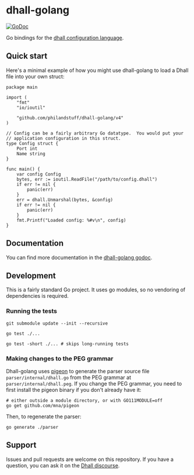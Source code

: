 # dhall-golang

[![GoDoc](https://godoc.org/github.com/philandstuff/dhall-golang?status.svg)][dhall-golang godoc]

Go bindings for the [dhall configuration language][dhall].

[dhall]: https://dhall-lang.org/

## Quick start

Here's a minimal example of how you might use dhall-golang to load a
Dhall file into your own struct:

```golang
package main

import (
	"fmt"
	"io/ioutil"

	"github.com/philandstuff/dhall-golang/v4"
)

// Config can be a fairly arbitrary Go datatype.  You would put your
// application configuration in this struct.
type Config struct {
	Port int
	Name string
}

func main() {
	var config Config
	bytes, err := ioutil.ReadFile("/path/to/config.dhall")
	if err != nil {
		panic(err)
	}
	err = dhall.Unmarshal(bytes, &config)
	if err != nil {
		panic(err)
	}
	fmt.Printf("Loaded config: %#v\n", config)
}
```

## Documentation

You can find more documentation in the [dhall-golang godoc][].

[dhall-golang godoc]: https://godoc.org/github.com/philandstuff/dhall-golang

## Development

This is a fairly standard Go project.  It uses go modules, so no
vendoring of dependencies is required.

### Running the tests

    git submodule update --init --recursive

    go test ./...

    go test -short ./... # skips long-running tests

### Making changes to the PEG grammar

Dhall-golang uses [pigeon][] to generate the parser source file
`parser/internal/dhall.go` from the PEG grammar at
`parser/internal/dhall.peg`.  If you change the PEG grammar, you need
to first install the pigeon binary if you don't already have it:

    # either outside a module directory, or with GO111MODULE=off
    go get github.com/mna/pigeon

Then, to regenerate the parser:

    go generate ./parser

[pigeon]: https://godoc.org/github.com/mna/pigeon

## Support

Issues and pull requests are welcome on this repository.  If you have
a question, you can ask it on the [Dhall discourse][].

[Dhall discourse]: https://discourse.dhall-lang.org/
